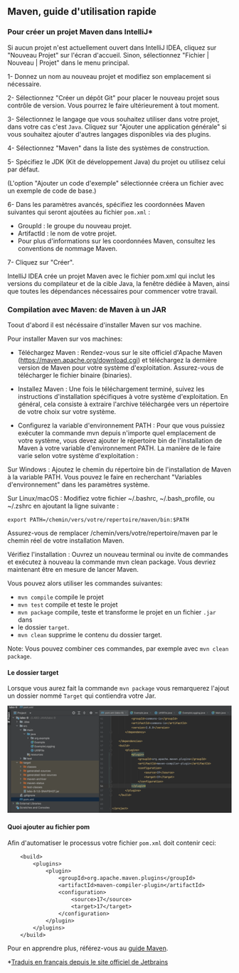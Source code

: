 ## Maven, guide d'utilisation rapide

### Pour créer un projet Maven dans IntelliJ*
Si aucun projet n'est actuellement ouvert dans IntelliJ IDEA, cliquez sur "Nouveau Projet" sur l'écran d'accueil. 
Sinon, sélectionnez "Fichier | Nouveau | Projet" dans le menu principal.

1- Donnez un nom au nouveau projet et modifiez son emplacement si nécessaire.

2- Sélectionnez "Créer un dépôt Git" pour placer le nouveau projet sous contrôle de version. Vous pourrez 
le faire ultérieurement à tout moment.

3- Sélectionnez le langage que vous souhaitez utiliser dans votre projet, dans votre cas c'est `Java`. 
Cliquez sur "Ajouter une application générale" si vous souhaitez ajouter d'autres langages disponibles 
via des plugins.

4- Sélectionnez "Maven" dans la liste des systèmes de construction.

5- Spécifiez le JDK (Kit de développement Java) du projet ou utilisez celui par défaut.

(L'option "Ajouter un code d'exemple" sélectionnée créera un fichier avec un exemple de code de base.)

6- Dans les paramètres avancés, spécifiez les coordonnées Maven suivantes qui seront ajoutées au fichier `pom.xml` :

- GroupId : le groupe du nouveau projet.
- ArtifactId : le nom de votre projet.
- Pour plus d'informations sur les coordonnées Maven, consultez les conventions de nommage Maven.

7- Cliquez sur "Créer".

IntelliJ IDEA crée un projet Maven avec le fichier pom.xml qui inclut les versions du compilateur 
et de la cible Java, la fenêtre dédiée à Maven, ainsi que toutes les dépendances nécessaires pour 
commencer votre travail.

### Compilation avec Maven: de Maven à un JAR

Toout d'abord il est nécéssaire d'installer Maven sur vos machine.

Pour installer Maven sur vos machines:
- Téléchargez Maven : Rendez-vous sur le site officiel d'Apache Maven (https://maven.apache.org/download.cgi) 
et téléchargez la dernière version de Maven pour votre système d'exploitation. Assurez-vous de télécharger le 
fichier binaire (binaries).

- Installez Maven : Une fois le téléchargement terminé, suivez les instructions d'installation spécifiques à votre 
système d'exploitation. En général, cela consiste à extraire l'archive téléchargée vers un répertoire de votre 
choix sur votre système.

- Configurez la variable d'environnement PATH : Pour que vous puissiez exécuter la commande mvn depuis n'importe 
quel emplacement de votre système, vous devez ajouter le répertoire bin de l'installation de Maven à votre 
variable d'environnement PATH. La manière de le faire varie selon votre système d'exploitation :

Sur Windows : Ajoutez le chemin du répertoire bin de l'installation de Maven à la variable PATH. 
Vous pouvez le faire en recherchant "Variables d'environnement" dans les paramètres système.

Sur Linux/macOS : Modifiez votre fichier ~/.bashrc, ~/.bash_profile, ou ~/.zshrc en ajoutant la ligne suivante :
```agsl
export PATH=/chemin/vers/votre/repertoire/maven/bin:$PATH
```

Assurez-vous de remplacer /chemin/vers/votre/repertoire/maven par le chemin réel de votre installation Maven.

Vérifiez l'installation : Ouvrez un nouveau terminal ou invite de commandes et exécutez à nouveau la commande 
mvn clean package. Vous devriez maintenant être en mesure de lancer Maven.

Vous pouvez alors utiliser les commandes suivantes:

- `mvn compile` compile le projet
- `mvn test` compile et teste le projet
- `mvn package` compile, teste et transforme le projet en un fichier `.jar` dans 
- le dossier `target`.
- `mvn clean` supprime le contenu du dossier target.

Note: Vous pouvez combiner ces commandes, par exemple avec `mvn clean package`.

#### Le dossier target
Lorsque vous aurez fait la commande `mvn package` 
vous remarquerez l'ajout un dossier nommé `Target` qui contiendra votre Jar.  
  

![image](../LABO6/image/image1.png)


#### Quoi ajouter au fichier pom

Afin d'automatiser le processus votre fichier `pom.xml` doit contenir ceci:

```agsl
    <build>
        <plugins>
            <plugin>
                <groupId>org.apache.maven.plugins</groupId>
                <artifactId>maven-compiler-plugin</artifactId>
                <configuration>
                    <source>17</source>
                    <target>17</target>
                </configuration>
            </plugin>
        </plugins>
    </build>
```

Pour en apprendre plus, référez-vous au [guide Maven](https://maven.apache.org/guides/getting-started/index.html).


*[Traduis en français depuis le site officiel de Jetbrains](https://www.jetbrains.com/help/idea/maven-support.html)